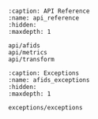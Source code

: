 ```{include} ../README.md

```

```{toctree}
:caption: API Reference
:name: api_reference
:hidden:
:maxdepth: 1

api/afids
api/metrics
api/transform
```

```{toctree}
:caption: Exceptions
:name: afids_exceptions
:hidden:
:maxdepth: 1

exceptions/exceptions
```
